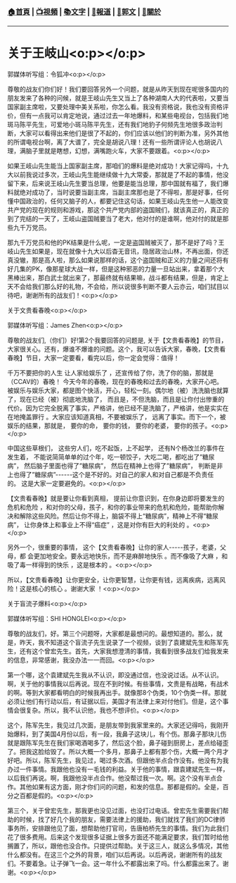 ###  [:house:首頁](https://github.com/ourhimalayas/home) | [:tv:視頻](https://github.com/ourhimalayas/videos) | [:books:文字](https://github.com/ourhimalayas/txt) | [:newspaper:報道](https://github.com/ourhimalayas/news) | [:eagle:郭文](https://github.com/ourhimalayas/guomedia) | [:pray:關於](https://github.com/ourhimalayas/home/tree/master/about)
---
# 关于王岐山<o:p></o:p>



郭媒体听写组：令狐冲<o:p></o:p>



尊敬的战友们你们好！我们要回答另外一个问题，就是从昨天到现在呢很多国内的朋友发来了各种的问候，就是王岐山先生又当上了各种湖南人大的代表啦，又要当国家副主席啦，又要处理中美关系啦，你怎么看。我没有资格说，我也没有资格评价，但有一点我可以肯定地说，通过过去一年地爆料，和某些电视台，包括我们地斑马陈平先生，可爱地小斑马陈平先生，还有我们地豹子何频先生地很多政治判断，大家可以看得出来他们是很了不起的，你们应该以他们的判断为准，另外其他的所谓电视台啊，离了大谱了，完全是胡说八理！还有一些所谓评论人也胡说八理，满脑子里就是瞎想，幻想，满嘴跑火车，大家不要跟着。<o:p></o:p>



如果王岐山先生能当上国家副主席，那咱们的爆料是绝对成功！大家记得吗，十九大以前我说过多次，王岐山先生能继续做十九大常委，那就是了不起的事情，他没留下来，后来说王岐山先生要当总理，他要是能当总理，那中国就有福了，我们爆料就绝对成功了，当时说要当副主席，当副主席那也是了不得啦，那是好事，任何懂中国政治的，任何又脑子的人，都要记住这句话，如果王岐山先生他一人能改变共产党的现在的规则和游戏，那这个共产党内部的盗国贼们，就该真正的，真正的到了完结的一天了，王岐山盗国贼要当了老大，他对付的是谁啊，他对付的就是那些九千万党员。



那九千万党员和他的PK结果是什么呢，一定是盗国贼被灭了，那不是好了吗？王岐山先生如果是，现在就像十九大以后杳无音讯，隐居政治山林，不再出面，你还真没辙，那是高人啦，那么如果说那样的话，这个盗国贼和正义的力量之间还将有好几集的PK，像那星球大战一样，但是这种邪恶的力量一旦站出来，拿着那个大黑棒出来，那白武士就出来了，那最终就有结果嘛，战斗都有结果，但是，肯定上天不会给我们那么好的礼物，不会给，所以说很多判断不要人云亦云，咱们拭目以待吧，谢谢所有的战友们！<o:p></o:p>









关于文贵看春晚<o:p></o:p>



郭媒体听写组：James Zhen<o:p></o:p>



尊敬的战友们,（你们）好!第2个我要回答的问题是, 关于【文贵看春晚】的节目，大家很关心。还有，爆谁不爆谁的问题。这个，我可以告诉大家，春晚，【文贵看春晚】节目，大家一定要看，看完以后，你一定会觉得：值得！

千万不要把你的人生 让人家给娱乐了 ，还宣传给了你，洗了你的脑，那就是（CCAV的）春晚！ 今天今年的春晚，现在的春晚和过去的春晚，大家开心吧。被娱乐与娱乐大家，都是图个快活，开心，轻松一刻。偶尔地（被）洗洗脑也就算了，现在已经（被）彻底地洗脑了， 而且是，不但洗脑，而且是让你付出惨重的代价。因为它完全脱离了事实，严格讲，他已经不是洗脑了，严格讲，他是实实在在地掩盖罪行 。大家应该知道真相，不要被娱乐了， 远离了事实。而下一个，被娱乐的结果，那就是， 要你的命， 要你的钱， 要你的老婆， 要你的孩子。<o:p></o:p>

中国这些草根们， 这些穷人们，吃不起饭，上不起学， 还有N个杨改兰的事件在发生着， 不能说简简单单的过个年，吃一顿饺子，大吃二喝，都吃出了”糖尿病”， 然后脑子里面也得了”糖尿病”， 然后在精神上也得了”糖尿病”， 判断是非上也得了”糖尿病”------这个是不好的。对自己的家人和对自己都是不负责任的。 这是大家一定要避免的。<o:p></o:p>

【文贵看春晚】就是要让你看到真相， 提前让你意识到，在你身边即将要发生的危机和危险 ，和对你的父母，孩子，和你的事业带来的危机和危险，能帮助你解决和解除这些风险。然后让你不得上，脑袋不得上“糖尿病”，精神上不得“糖尿病”， 让你身体上和事业上不得“癌症” ，这是对你有巨大的利处的 。<o:p></o:p>

另外一个，很重要的事情， 这个【文贵看春晚】让你的家人-----孩子，老婆，父母，都 会更加地安全。要永远地快乐，而不是麻醉地快乐 。而不像吸了大麻 ，和吸了毒一样得到的快乐 ，这是根本的 。<o:p></o:p>

所以，【文贵看春晚】让你更安全，让你更智慧，让你更有钱，远离疾病，远离风险！这是核心的核心 。谢谢大家 ！<o:p></o:p>



关于盲流子爆料<o:p></o:p>



郭媒体听写组：SHI HONGLEI<o:p></o:p>



尊敬的战友们，好。第三个问题呀，大家都是最想问的。最想知道的。那么，就是，昨天，我不知道这个盲流子先生说录了一个视频，谈到了袁建斌先生和陈军先生，还有这个曾宏先生。首先，大家我想澄清的事情，我看到很多战友们给我发来的信息，非常感谢，我没办法一一而回。<o:p></o:p>



第一个哪，这个袁建斌先生我从不认识，即没通过信，也没说过话。从不认识。啊，关于他的事情我以后再说。现在不到时候。有些事情，文贵是有战略，有战术的啊。等到大家都看明白的时候我再出手。就像那8个伪类，10个伪类一样。那就必须让他们有行动以后，有证据以后，美国才有法律上来对付他们。但是，这个事情会很复杂。所以，我不认识他，我也不想评价。<o:p></o:p>



这个，陈军先生，我见过几次面，是朋友带到我家里来的。大家还记得吗，我刚开始爆料，到了美国4月份以后，有一段，我鼻子这块儿，有个伤。那鼻子那块儿伤就是跟陈军先生在我们家喝酒喝多了，然后这个脸，鼻子碰到厨房上，差点给碰歪了。把我这脸给毁了。所以大概一个多月，那鼻子上都有那个伤，大概一两个月才好吧。所以，陈军先生，我见过，喝过多次酒。但跟他半点合作没有。他没有为我办过一件事情。我跟他也没有一毛钱的利益。关于他的事情，跟袁建斌先生一样，以后我们再说。啊，我跟他没半点合作。他没帮过我一次。啊。这个没有半点合作。其他如果有这方面，刚才你们问的问题，和发的信息。那都是假的。全是，百分之百都是假的。<o:p></o:p>



第三个，关于曾宏先生，那我更也没见过面，也没打过电话。曾宏先生需要我们帮助的时候，找了好几个我的朋友，需要法律上的援助，我们就找了我们的DC律师事务所，安排跟他见了面，想帮助他打官司，告唐柏桥先生的事情。我们为此我们花了很多费用。后来这个发现很多证据上很多方面还不能满足要求，我们暂时给他搁置了，所以，跟他也没合作。只提供过帮助。关于这三人，就这么多情况，其他什么都没有。在这三个之外的背景，咱们以后再说。以后再说，谢谢所有的战友们。不要着急。让子弹飞一会。这一年什么不都露出来了吗。什么都露出来了。谢谢。<o:p></o:p>





<u></u><sub></sub><sup></sup><strike></strike>